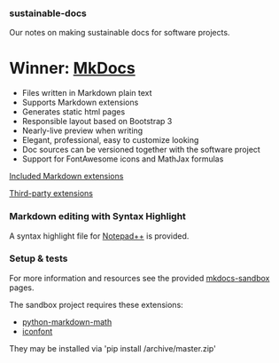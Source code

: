 ### sustainable-docs

Our notes on making sustainable docs for software projects.

# Winner: **[MkDocs](http://www.mkdocs.org/)**

- Files written in Markdown plain text
- Supports Markdown extensions
- Generates static html pages
- Responsible layout based on Bootstrap 3
- Nearly-live preview when writing
- Elegant, professional, easy to customize looking
- Doc sources can be versioned together with the software project
- Support for FontAwesome icons and MathJax formulas

[Included Markdown extensions](https://pythonhosted.org/Markdown/extensions/index.html)

[Third-party extensions ](https://github.com/waylan/Python-Markdown/wiki/Third-Party-Extensions)

### Markdown editing with Syntax Highlight

A syntax highlight file for [Notepad++](http://notepad-plus-plus.org/) is provided.

### Setup & tests

For more information and resources see the provided [mkdocs-sandbox](https://github.com/EdyJ/sustainable-docs/tree/master/mkdocs-sandbox) pages.

The sandbox project requires these extensions:

- [python-markdown-math](https://github.com/mitya57/python-markdown-math) 
- [iconfont](https://github.com/MadLittleMods/markdown-icons)

They may be installed via 'pip install <path-to-extension>/archive/master.zip'

